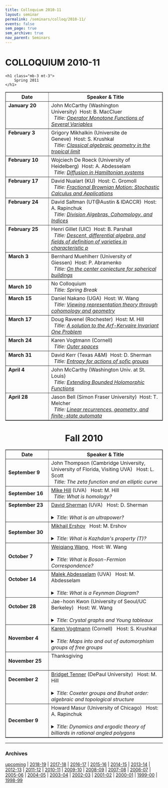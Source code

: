 ```yaml
---
title: Colloquium 2010-11
layout: seminar
permalink: /seminars/colloq/2010-11/
events: false
sem_page: true
sem_archive: true
nav_parent: Seminars
---
```


<h1 class="mt-2 mb-4">COLLOQUIUM 2010-11</h1>


    <h1 class="mb-3 mt-3">
        Spring 2011
    </h1>


<table border="no" width="97%" cellpadding="3">
    <thead>
        <tr>
            <th width="120">Date</th>
            <th>Speaker &amp; Title</th>
        </tr>
    </thead>
<tbody>

<tr>
	<td valign="top"><b>January 20</b></td>
	<td>John McCarthy (Washington University)&nbsp;&nbsp;<span class="small">Host: B. MacCluer</span><br />
	 &nbsp;&nbsp;<i>Title: <a href="javascript:Toggle('January 20')">Operator Monotone Functions of Several Variables</a></i>
<p id="January 20" style="display:none;">Self-adjoint $n$-by-$n$ matrices have a natural partial ordering, namely $ A \leq B $ if the matrix $ B-A$ is positive semi-definite.<br /><br />In 1934 K. Loewner characterized functions that preserve this ordering; these functions are called $n$-matrix monotone. The condition depends on the dimension $n$, but if a function is $n$-matrix monotone for all $n$, then it must extend analytically to a function that maps the upper half-plane to itself.<br /><br />I will describe Loewner's results, and then discuss what happens if one wants to characterize functions $f$ of two (or more) variables that are matrix monotone in the following sense: If $ A = (A_1, A_2)$ and $B = (B_1,B_2)$ are pairs of commuting self-adjoint $n$-by-$n$ matrices, with $A_1 \leq B_1 $ and $A_2 \leq B_2$, then $f(A) \leq f (B)$.<br /><br />This talk is based on joint work with Jim Agler and Nicholas Young.</p></td>
</tr>

<tr>
	<td valign="top"><b>February 3</b></td>
	<td>Grigory Mikhalkin (Universite de Geneve)&nbsp;&nbsp;<span class="small">Host: S. Krushkal</span><br />
	 &nbsp;&nbsp;<i>Title: <a href="javascript:Toggle('February 3')">Classical algebraic geometry in the tropical limit</a></i>
<p id="February 3" style="display:none;">Algebraic Geometry is one of the oldest and most central areas<br />in Mathematics. Looking at it from different angles may result in<br />quite different pictures. In this talk we'll take a tropical viewpoint.<br /><br />This is a point of view which ignores the phase of a complex<br />number (or the sign of a real number). There is a correspondence<br />principle between complex and tropical objects (which is related<br />to the correspondence principle in Quantum Mechanics). In the<br />talk we will consider some instances of this correspondence.<br /><br /></p></td>
</tr>

<tr>
	<td valign="top"><b>February 10</b></td>
	<td>Wojciech De Roeck (University of Heidelberg)&nbsp;&nbsp;<span class="small">Host: A. Abdesselam</span><br />
	 &nbsp;&nbsp;<i>Title: <a href="javascript:Toggle('February 10')">Diffusion in Hamiltonian systems</a></i>
<p id="February 10" style="display:none;">Whereas Hamiltonian dynamics (be it described by Newton's or Schr̦dinger's equation) is time-reversible, most phenomena in our macroscopic world are clearly irreversible.  On the level of theoretical phyiscs, this dichotomy between micro and macro is well-understood since the work of Boltzmann. However, the mathematical questions it raises, remain largely unsolved. Despite progress in the field of dynamical systems and quantum field theory, there are still only a few systems in which we can prove that irreversible behaviour like return to equilibrium, diffusion, friction, actually occur. I will present an overview and some recent progress.</p></td>
</tr>

<tr>
	<td valign="top"><b>February 17</b></td>
	<td>David Nualart (KU)&nbsp;&nbsp;<span class="small">Host: C. Gromoll</span><br />
	 &nbsp;&nbsp;<i>Title: <a href="javascript:Toggle('February 17')">Fractional Brownian Motion: Stochastic Calculus and Applications</a></i>
<p id="February 17" style="display:none;">The fractional Brownian motion is a centered self-similar Gaussian process with stationary increments, which depends on a parameter H in (0,1) called the Hurst index. In  this talk we will describe some basic properties of the fractional Brownian motion, and we  will analyze different approaches to construct a stochastic calculus with respect to this process using path-wise techniques, Riemann sums  and Malliavin calculus. We will  also present some  recent results on the  existence and uniqueness of solutions and numerical approximations for stochastic differential equations driven by a fractional Brownian motion.</p></td>
</tr>

<tr>
	<td valign="top"><b>February 24</b></td>
	<td>David Saltman (UT@Austin & IDACCR)&nbsp;&nbsp;<span class="small">Host: A. Rapinchuk</span><br />
	 &nbsp;&nbsp;<i>Title: <a href="javascript:Toggle('February 24')">Division Algebras, Cohomology, and Indices</a></i>
<p id="February 24" style="display:none;">The study of division algebras, meaning noncommutative ``fields'' finite over their center, is greatly enhanced by their correspondence with Brauer group elements and thereby with etale or Galois cohomology. But often the interesting properties of division algebras, like their degree or index (really their ``size''), is difficult or impossible to discern from the cohomology. Despite this there are results about indices over surfaces of various sorts, associated applications, and just a hint of a general theory. Of course there are many more interesting conjectures and questions without answers.</p></td>
</tr>

<tr>
	<td valign="top"><b>February 25</b></td>
	<td>Henri Gillet (UIC)&nbsp;&nbsp;<span class="small">Host: B. Parshall</span><br />
	 &nbsp;&nbsp;<i>Title: <a href="javascript:Toggle('February 25')">Descent, differential algebra, and fields of definition of varieties in characteristic p</a></i>
<p id="February 25" style="display:none;">If $X$ is a projective algebraic variety defined over an algebraically closed field $F$ of characteristic zero, then there is a unique minimal (algebraically closed) subfield $F_0$ of $F$ such that $X$ is isomorphic to a variety defined over $F_0$. In this talk, I shall discuss whether there are analogous results in characteristic p.<br /><br />Such questions arise in proofs of the geometric version of the Mordell conjecture. (Recall that the original Mordell conjecture asserts that a curve of genus at least 2 defined over a number field has only finitely many rational points).<br /><br />I will start by giving an overview of the theory of descent from a number of perspectives, sketch a proof of the characteristic zero result (which is to some extent "well known") and then discuss what happens in characteristic p. Along the way, I shall also mention various notions of Galois theory for purely inseparable extensions.<br /><br /></p></td>
</tr>

<tr>
	<td valign="top"><b>March 3</b></td>
	<td>Bernhard Muehlherr (University of Giessen)&nbsp;&nbsp;<span class="small">Host: P. Abramenko</span><br />
	 &nbsp;&nbsp;<i>Title: <a href="javascript:Toggle('March 3')">On the center conjecture for spherical buildings</a></i>
<p id="March 3" style="display:none;">The original motivation for the theory of buildings was to provide a purely combinatorial approach to semi-simple algebraic groups. Indeed, one of the first non-trivial applications of this theory was a combinatorial proof of an earlier version of the Borel-Tits theorem. This proof was indicated by Tits in 1962, but not written up in detail, because there was a more efficient approach for the final result using completely different tools. However, the original geometric ideas regained interest through the work of Serre on complete reducibility of spherical buildings which lead him to promote a question which became known as the 'center conjecture'.<br /><br />There are several versions of the center conjecture, and its 'simplicial version' has been proved in joint work with Tits for classical groups in 2006. The remaining exceptional -- and considerably more difficult -- cases have been treated by Leeb and Ramos-Cuevas in 2009.<br /><br />In the first part of my talk I intend to explain the center conjecture for projective spaces and to say something about its history. In the second part I want to present the main ideas of a new proof of the simplicial version of the center conjecture which I found recently in joint work with R. Weiss. It is considerably shorter than the existing proof and has also the advantage that it works uniformly for all types.</p></td>
</tr>

<tr>
	<td><b>March 10</b></td>
	<td>No Colloquium&nbsp;&nbsp;<span class="small"></span><br />
	 &nbsp;&nbsp;<i>Title: Spring Break</i></td>
</tr>

<tr>
	<td valign="top"><b>March 15</b></td>
	<td>Daniel Nakano (UGA)&nbsp;&nbsp;<span class="small">Host: W. Wang</span><br />
	 &nbsp;&nbsp;<i>Title: <a href="javascript:Toggle('March 15')">Viewing representation theory through cohomology and geometry</a></i>
<p id="March 15" style="display:none;">Representation theory emerged about 100 years ago with the pioneering work of Frobenius and Schur, and has become a central area of  mathematics because of its connections to combinatorics, algebraic geometry, number theory, and applications to physics. Cohomology theories were developed throughout the 20th century by topologists to construct algebraic invariants for the investigation of manifolds and topological spaces. Cohomology was also defined for algebraic structures like groups and Lie algebras to find the possible ways in which their representations can be glued together. <br /><br />In my talk I will demonstrate how cohomology theories for algebraic structures can be used to reintroduce ambient geometric structures into the picture. These methods have their origins in finite group cohomology. Later in the talk, I will present new applications of these ideas to "categorifying" the important long standing combinatorial notions of defect and atypicality developed by Kac and Wakimoto for Lie superalgebras. Moreover, as another application, I will present recent results on the realization of support varieties for irreducible representations for the small quantum group through the nilpotent cone (ambient geometry) with connections to the Lusztig Character Formula and the properties of Kazhdan-Lusztig polynomials.</p></td>
</tr>

<tr>
	<td valign="top"><b>March 17</b></td>
	<td>Doug Ravenel (Rochester)&nbsp;&nbsp;<span class="small">Host: M. Hill</span><br />
	 &nbsp;&nbsp;<i>Title: <a href="javascript:Toggle('March 17')">A solution to the Arf-Kervaire Invariant One Problem</a></i>
<p id="March 17" style="display:none;">In 2009 Mike Hill, Mike Hopkins and I solved the Kervaire invariant problem in stable homotopy theory.  In the first talk I will describe the history of the problem beginning with Pontryagin's work on the homotopy groups of spheres in the 1930s and Kervaire-Milnor's work on exotic spheres in the 1960s.</p></td>
</tr>

<tr>
	<td valign="top"><b>March 24</b></td>
	<td>Karen Vogtmann (Cornell)&nbsp;&nbsp;<span class="small"></span><br />
	 &nbsp;&nbsp;<i>Title: <a href="javascript:Toggle('March 24')">Outer spaces</a></i>
<p id="March 24" style="display:none;">Many classical families of groups, including arithmetic groups, surface mapping class groups and automorphism groups of free groups, are studied by considering the geometry and topology of their actions on nice contractible spaces.  In the case of the group Out(F_n) of outer automorphisms of a free group the appropriate space is known as Outer space.  I will describe Outer space, show how it is used to obtain information about Out(F_n) and then indicate how these ideas have recently been used to study a wider class of automorphism groups.</p></td>
</tr>

<tr>
	<td valign="top"><b>March 31</b></td>
	<td>David Kerr (Texas A&M)&nbsp;&nbsp;<span class="small">Host: D. Sherman</span><br />
	 &nbsp;&nbsp;<i>Title: <a href="javascript:Toggle('March 31')">Entropy for actions of sofic groups</a></i>
<p id="March 31" style="display:none;">In the late 1950s Kolmogorov introduced the concept of entropy into ergodic theory using ideas from information theory. Entropy has since become  a pervasive presence in dynamics, and as originally conceived by Kolmogorov it was ultimately seen to apply most generally to actions of amenable groups, for which one can average over partial orbits in a way that produces a meaningful invariant.<br /><br />Recently Lewis Bowen showed, quite surprisingly, that this theory of entropy can be vastly extended to the realm of actions of countable sofic groups. Soficity is a much weaker kind of finite approximation property than amenability, and in fact it is unknown whether there exists a countable group that is not sofic. The definition of entropy in this case required a new strategy that replaces the information-theoretic perspective with the statistical-mechanical idea of counting discrete models. Hanfeng Li and I have subsequently developed an alternative and more general approach to sofic entropy that uses operator algebras in an unexpectedly essential way. I will describe all of these developments and discuss some examples that also connect to operator algebras in a different way.</p></td>
</tr>

<tr>
	<td valign="top"><b>April 4</b></td>
	<td>John McCarthy (Washington Univ. at St. Louis)&nbsp;&nbsp;<span class="small"></span><br />
	 &nbsp;&nbsp;<i>Title: <a href="javascript:Toggle('April 4')">Extending Bounded Holomorphic Functions</a></i>
<p id="April 4" style="display:none;">Suppose $V$ is a subvariety of the bidisk, $\{ (z,w) \in {\mathcal C}^2 : |z| < 1, |w| < 1 \}$. Does every holomorphic function $f$ on $V$ have an extension to a holomorphic function $F$ on the whole bidisk? The answer is yes; this is a special case of a celebrated theorem of H. Cartan in 1951.<br /><br />Now suppose in addition that the range of $f$ lies in the open unit disk; can $F$ always be chosen so that it also takes values in the disk? The answer now depends on the geometry of $V$.<br /><br />I shall discuss how the problem arises, and what the solution is.</p></td>
</tr>

<tr>
	<td valign="top"><b>April 28</b></td>
	<td>Jason Bell (Simon Fraser University)&nbsp;&nbsp;<span class="small">Host: T. Melcher</span><br />
	 &nbsp;&nbsp;<i>Title: <a href="javascript:Toggle('April 28')">Linear recurrences, geometry, and finite-state automata</a></i>
<p id="April 28" style="display:none;">The Skolem-Mahler-Lech theorem is a well-known theorem from number theory which says that if $f(n)$ satisfies a linear recurrence over a field of characteristic $0$, then the set of $n$ for which $f(n)$ is equal to zero is a finite union of infinite arithmetic progressions along with a finite set.  We show how this theorem can be recast geometrically and is connected to the dynamical Mordell-Lang problem in arithmetic dynamics.  In addition, we consider what happens if $f(n)$ satisfies a recurrence over a field of characteristic $p>0$.  In this case, Derksen has shown that the conclusion does not hold, but that a beautiful characterization can be given in terms of finite-state automata, and we describe Derksen's work.  (Part of this talk involves joint work with Dragos Ghioca and Tom Tucker.)</p></td>
</tr>
</tbody>
</table>

<center>
<h1 class="mb-3 mt-3">
Fall 2010
</h1>

</center>

<table border="no" WIDTH="97%" CELLPADDING="3">
<thead>
    <tr>
    <th width="120" valign="top">Date</th>
    <th>Speaker &amp; Title</th>
    </tr>
</thead>
<tbody>
<tr>
    <td>
        <b>September 9</b>
    </td>
    <td>
        John Thompson (Cambridge University, University of Florida, Visiting UVA) &nbsp;&nbsp;<span class="small">Host: L. Scott</span><br />
        &nbsp;&nbsp;<i>Title: The zeta function and an elliptic curve</i>
    </td>
</tr>

<tr>
    <td>
        <b>September 16</b>
    </td>
    <td>
        <a href="http://people.virginia.edu/~mah7cd/">Mike Hill</a> (UVA) &nbsp;&nbsp;<span class="small">Host: M. Hill</span><br />
        &nbsp;&nbsp;<i>Title: What is homology?</i>
    </td>
</tr>

<TR>
<TD valign="top">
<B>September 23</B>
</td>
<td>
<a href="http://people.virginia.edu/~des5e/">David Sherman</a> (UVA) &nbsp;&nbsp;<span class="small">Host: D. Sherman</span><br>
&nbsp;&nbsp;<details><summary><i>Title: What is an ultrapower?</i></summary>  The classical ultrapower is a fundamental construction in logic, where it plays a role in several striking, easy-to-understand theorems about algebraic structures. There are also versions of the ultrapower construction for analytic structures such as Banach spaces, but these do not satisfy the same theorems until the underlying logic is also made more analytic. This talk will overlap by about half with one I gave in the algebra seminar last spring. I presume no familiarity with logic.
</details>
</TD></TR>

<TR>
    <td>
        <B>September 30</B>
    </td>
    <td>
<a href="http://people.virginia.edu/~mve2x/">Mikhail Ershov</a>
 &nbsp;&nbsp;<span class="small">Host: M. Ershov</span><br>
&nbsp;&nbsp;<details><summary><i>Title: What is Kazhdan's property (T)?</i></summary>   Property (T) is a representation-theoretic notion defined by Kazhdan in 1967. Originally introduced merely as a tool for studying lattices in Lie groups, property (T) quickly turned into a major research direction with many connections outside of group theory and representation theory. In this talk, I plan to define property (T), describe (in very general terms) basic techniques for proving / disproving property (T), and discuss some of its basic applications, mainly in combinatorics.
</details>

</TD></TR>

<TR><td>

<B>October 7</B>
</td>
<td>
<a href="http://www.math.virginia.edu/people/ww9c">
  Weiqiang Wang
</a>
 &nbsp;&nbsp;<span class="small">Host: W. Wang</span><br>
&nbsp;&nbsp;<details><summary><i>Title: What is Boson-Fermion Correspondence?</i></summary>  The answers depend on whom you talk to. The boson-fermion correspondence has roots in math physics. It can be turned into a new approach to the character tables and representations of the symmetric groups. It offers another view toward the combinatorics of partitions. It also provides a module theoretic framework [categorification] for the celebrated Jacobi triple product identity.
</details>

</TD></TR>

<TR><TD VALIGN="top">

<B>October 14</B>
</td>
<td valign="top">
<!-- <a href=" ">  -->
<a href="http://people.virginia.edu/~aa4cr/">Malek Abdesselam</a> (UVA)
<!--</a>-->
 &nbsp;&nbsp;<span class="small">Host: M. Abdesselam</span><br>
&nbsp;&nbsp;<details><summary><i>Title: What is a Feynman Diagram?</i></summary>There are many viable answers to this question. Mine is: a finite combinatorial structure which encodes an algebraic expression given by contraction of indices, starting from a collection of elementary tensors. When seen in this way, Feynman diagrams turn out to be ubiquitous in mathematics and can shed light on questions in algebra as well as analysis. I will try to give a very selective sample of applications of this notion, starting with explicit series for solutions of systems of algebraic equations.
</details>

</TD></TR>

<TR><TD VALIGN="top">

<B>October 28</B>
</td>
<td valign="top">
<!-- <a href=" ">  -->
Jae-hoon Kwon
<!--</a>-->
(University of Seoul/UC Berkeley) &nbsp;&nbsp;<span class="small">Host: W. Wang</span><br>
&nbsp;&nbsp;<details><summary><i>Title: Crystal graphs and Young tableaux</i></summary>	A crystal graph is a combinatorial object associated with an integrable highest weight module over the quantum group of a Kac-Moody algebra. The purpose of this talk is to give an exposition on the relation between the classical combinatorics of Young tableaux and the crystal graphs of integrable $U_q(\mathfrak{gl}_n)$-modules, as an introduction to crystal base theory for those who are not familiar with this area.</details>

</TD></TR>


<tr>
    <td>
        <b>November 4</b>
    </td>
    <td>
        <a href="http://www.math.cornell.edu/~vogtmann/">Karen Vogtmann</a> (Cornell) &nbsp;&nbsp;<span class="small">Host: S. Krushkal</span><br />
        &nbsp;&nbsp;<details><summary><i>Title: Maps into and out of  automorphism groups of free groups</i></summary>  The contemporary study of mapping class groups and outer automophism groups of free groups is heavily influenced by the analogy between these groups and lattices in semisimple Lie groups. It can be proved that these groups are not lattices, so the fact that they share many properties with lattices is intriguing and somewhat mysterious. In this talk I will focus on properties of automorphism groups of free groups which echo the strong rigidity properties enjoyed by lattices, i.e. properties which severely restrict the possibilities for homomorphisms between lattices.
        </details>
    </td>
</tr>

<TR><TD VALIGN="top">

<B>November 25</B>
</td>
<td valign="top">
<!-- <a href=" ">  -->
Thanksgiving
<!--</a>-->
</TD></TR>


<TR><TD VALIGN="top">

<B>December 2</B>
</td>
    <td>
        <a href="http://math.depaul.edu/~bridget/">Bridget Tenner</a> (DePaul University) &nbsp;&nbsp;<span class="small">Host: M. Hill</span><br />
        &nbsp;&nbsp;<details><summary><i>Title: Coxeter groups and Bruhat order: algebraic and topological structure</i></summary>Coxeter groups are classical objects of interest to mathematicians in a variety of disciplines. One aspect of these systems is the study of a particular partial ordering of their elements, known as the Bruhat order.
        In this talk we explore several different structural aspects of Coxeter groups and of the Bruhat order, from both algebraic and topological perspectives. The results discussed will involve reduced words, permutation patterns, zonotopal tilings, order ideals, and the homotopy type of a particular cell complex. For example, recent work has uncovered significant links between permutation patterns, the reduced words of a permutation, and the interval structure of the Bruhat order. Among other things, this connection implies that a certain class of 2n-gons can be tiled by convex centrally symmetric 2k-gons iff k is 2 or n.</details>
    </td>
</TR>
<tr>
    <td><b>December 9</b></td>
    <td>
        Howard Masur (University of Chicago) &nbsp;&nbsp;<span class="small">Host: A. Rapinchuk</span><br />
        &nbsp;&nbsp;<details><summary><i>Title: Dynamics and ergodic theory of billiards in rational angled polygons</i></summary>An appealing example of a dynamical system is given by billiards in a polygon in the plane. The billiard ball moves at unit speed in a straight line and reflects off the sides with angle of reflection equal to angle of incidence. In dynamical systems one typically wants to study the long term behavior of orbits. In ergodic theory one asks if typical orbits are equidistributed. The case when the vertex angles are rational multiples of pi has been extensively studied. There is an unfolding process which converts the table into what is called a translation surface, and the billiard flow into a flow by straight lines on the surface. The unfolding of a square gives a torus and the flow is by straight lines on the torus, a subject that goes back to Kronecker and Weyl. In general one gets flows on higher genus surfaces. I will survey some of what is known in this subject.
</details>
    </td>
</tr>
</tbody>
</TABLE>

<hr />
<h3 class="mb-3">Archives</h3>

<p><a href="/seminars/colloq/">upcoming</a> | <a href="/seminars/colloq/2018-19/">2018-19</a> | <a href="/seminars/colloq/2017-18/">2017-18</a> | <a href="/seminars/colloq/2016-17/">2016-17</a> |
    <a href="/seminars/colloq/2015-16/">2015-16</a> |
    <a href="/seminars/colloq/2014-15/">2014-15</a> |
    <a href="/seminars/colloq/2013-14/">2013-14</a> |
    <a href="/seminars/colloq/2012-13/">2012-13</a> |
    <a href="/seminars/colloq/2011-12/">2011-12</a> |
    <a href="/seminars/colloq/2010-11/">2010-11</a> |
    <a href="/seminars/colloq/2009-10/">2009-10</a> |
    <a href="/seminars/colloq/2008-09/">2008-09</a> |
    <a href="/seminars/colloq/2007-08/">2007-08</a> |
    <a href="/seminars/colloq/2006-07/">2006-07</a> |
    <a href="/seminars/colloq/2005-06/">2005-06</a> |
    <a href="/seminars/colloq/2004-05/">2004-05</a> |
    <a href="/seminars/colloq/2003-04/">2003-04</a> |
    <a href="/seminars/colloq/2002-03/">2002-03</a> |
    <a href="/seminars/colloq/2001-02/">2001-02</a> |
    <a href="/seminars/colloq/2000-01/">2000-01</a> |
    <a href="/seminars/colloq/1999-00/">1999-00</a> |
    <a href="/seminars/colloq/1998-99/">1998-99</a></p>


<script type="text/javascript">
function Toggle(abstractID) {
     var CurrentAbstract = document.getElementById(abstractID);
     if (CurrentAbstract.style.display == 'none') {
         CurrentAbstract.style.display = 'block';
     }
     else {
         CurrentAbstract.style.display = 'none';
     }
 }

 $(document).ready(function() {
     $("table").each(function() {
         $(this).find("tbody tr:odd").addClass("odd");
         $(this).find("tbody tr:even").addClass("even");
     });
 });
 </script>
